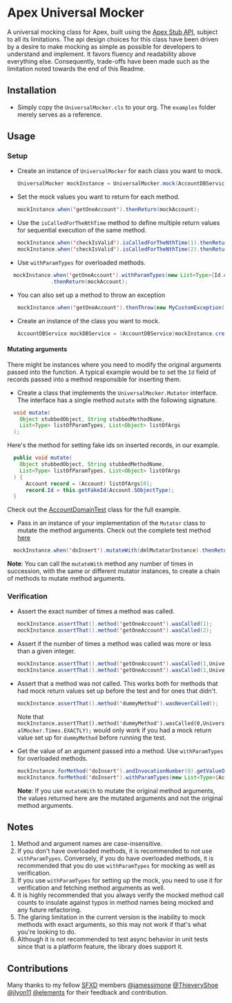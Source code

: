 # Apex Universal Mocker

A universal mocking class for Apex, built using the [Apex Stub API](https://developer.salesforce.com/docs/atlas.en-us.apexcode.meta/apexcode/apex_testing_stub_api.htm), subject to all its limitations. The api design choices for this class have been driven by a desire to make mocking as simple as possible for developers to understand and implement. It favors fluency and readability above everything else. Consequently, trade-offs have been made such as the limitation noted towards the end of this Readme.

## Installation

- Simply copy the `UniversalMocker.cls` to your org. The `examples` folder merely serves as a reference.

## Usage

### Setup

- Create an instance of `UniversalMocker` for each class you want to mock.

  ```java
  UniversalMocker mockInstance = UniversalMocker.mock(AccountDBService.class);
  ```

- Set the mock values you want to return for each method.

  ```java
  mockInstance.when('getOneAccount').thenReturn(mockAccount);
  ```

- Use the `isCalledForTheNthTime` method to define multiple return values for sequential execution of the same method.

  ```java
  mockInstance.when('checkIsValid').isCalledForTheNthTime(1).thenReturn(true);
  mockInstance.when('checkIsValid').isCalledForTheNthTime(2).thenReturn(false);
  ```

- Use `withParamTypes` for overloaded methods.

```java
  mockInstance.when('getOneAccount').withParamTypes(new List<Type>{Id.class})
              .thenReturn(mockAccount);
```

- You can also set up a method to throw an exception

  ```java
  mockInstance.when('getOneAccount').thenThrow(new MyCustomException());
  ```

- Create an instance of the class you want to mock.

  ```java
  AccountDBService mockDBService = (AccountDBService)mockInstance.createStub();
  ```

#### Mutating arguments

There might be instances where you need to modify the original arguments passed into the function. A typical example
would be to set the `Id` field of records passed into a method responsible for inserting them.

- Create a class that implements the `UniversalMocker.Mutator` interface. The interface has a single method `mutate`
  with the following signature.

```java
  void mutate(
    Object stubbedObject, String stubbedMethodName,
    List<Type> listOfParamTypes, List<Object> listOfArgs
  );
```

Here's the method for setting fake ids on inserted records, in our example.

```java
  public void mutate(
    Object stubbedObject, String stubbedMethodName,
    List<Type> listOfParamTypes, List<Object> listOfArgs
  ) {
      Account record = (Account) listOfArgs[0];
      record.Id = this.getFakeId(Account.SObjectType);
  }
```

Check out the [AccountDomainTest](./force-app/main/default/classes/example/AccountDomainTest.cls#L187) class for the
full example.

- Pass in an instance of your implementation of the `Mutator` class to mutate the method arguments. Check out the
  complete test method [here](./force-app/main/default/classes/example/AccountDomainTest.cls#L146)

```java
  mockInstance.when('doInsert').mutateWith(dmlMutatorInstance).thenReturnVoid();
```

**Note**: You can call the `mutateWith` method any number of times in succession, with the same or different mutator instances,
to create a chain of methods to mutate method arguments.

### Verification

- Assert the exact number of times a method was called.

  ```java
  mockInstance.assertThat().method('getOneAccount').wasCalled(1);
  mockInstance.assertThat().method('getOneAccount').wasCalled(2);
  ```

- Assert if the number of times a method was called was more or less than a given integer.

  ```java
  mockInstance.assertThat().method('getOneAccount').wasCalled(1,UniversalMocker.Times.OR_MORE);
  mockInstance.assertThat().method('getOneAccount').wasCalled(1,UniversalMocker.Times.OR_LESS);
  ```

- Assert that a method was not called. This works both for methods that had mock return values set up before the test
  and for ones that didn't.

  ```java
  mockInstance.assertThat().method('dummyMethod').wasNeverCalled();
  ```

  Note that `mockInstance.assertThat().method('dummyMethod').wasCalled(0,UniversalMocker.Times.EXACTLY);` would only
  work if you had a mock return value set up for `dummyMethod` before running the test.

- Get the value of an argument passed into a method. Use `withParamTypes` for overloaded methods.

  ```java
  mockInstance.forMethod('doInsert').andInvocationNumber(0).getValueOf('acct');
  mockInstance.forMethod('doInsert').withParamTypes(new List<Type>{Account.class}).andInvocationNumber(0).getValueOf('acct');
  ```

  **Note**: If you use `mutateWith` to mutate the original method arguments, the values returned here are the mutated
  arguments and not the original method arguments.

## Notes

1. Method and argument names are case-insensitive.
2. If you don't have overloaded methods, it is recommended to not use `withParamTypes`. Conversely, if you do have overloaded methods,
   it is recommended that you do use `withParamTypes` for mocking as well as verification.
3. If you use `withParamTypes` for setting up the mock, you need to use it for verification and fetching method arguments as well.
4. It is highly recommended that you always verify the mocked method call counts to insulate against typos in method names being mocked and any future refactoring.
5. The glaring limitation in the current version is the inability to mock methods with exact arguments, so this may not work if that's what you're looking to do.
6. Although it is not recommended to test async behavior in unit tests since that is a platform feature, the library does support it.

## Contributions

Many thanks to my fellow [SFXD](https://sfxd.github.io/) members [@jamessimone](https://github.com/jamessimone) [@ThieveryShoe](https://github.com/Thieveryshoe) [@jlyon11](https://github.com/jlyon87) [@elements](https://github.com/elements) for their feedback and contribution.
